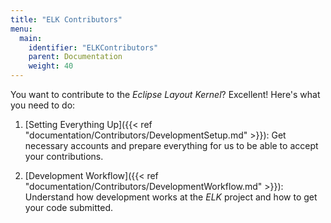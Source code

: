 ```yaml
---
title: "ELK Contributors"
menu:
  main:
    identifier: "ELKContributors"
    parent: Documentation
    weight: 40
---
```


You want to contribute to the _Eclipse Layout Kernel_? Excellent! Here's what you need to do:

1. [Setting Everything Up]({{< ref "documentation/Contributors/DevelopmentSetup.md" >}}): Get necessary accounts and prepare everything for us to be able to accept your contributions.

1. [Development Workflow]({{< ref "documentation/Contributors/DevelopmentWorkflow.md" >}}): Understand how development works at the _ELK_ project and how to get your code submitted.
